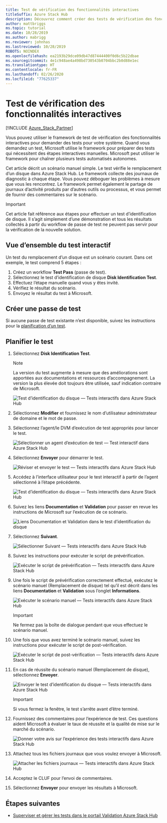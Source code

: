 ```yaml
---
title: Test de vérification des fonctionnalités interactives
titleSuffix: Azure Stack Hub
description: Découvrez comment créer des tests de vérification des fonctionnalités interactives pour Azure Stack Hub avec la validation en tant que service.
author: mattbriggs
ms.topic: tutorial
ms.date: 10/28/2019
ms.author: mabrigg
ms.reviewer: johnhas
ms.lastreviewed: 10/28/2019
ROBOTS: NOINDEX
ms.openlocfilehash: ea2193b29dce09db47d87444400f0d6c5b22dbae
ms.sourcegitcommit: 4e1c948ae4a498bd730543b0704bbc2b0d88e1ec
ms.translationtype: HT
ms.contentlocale: fr-FR
ms.lasthandoff: 02/26/2020
ms.locfileid: "77625337"
---
```

# <a name="interactive-feature-verification-testing"></a>Test de vérification des fonctionnalités interactives  

[!INCLUDE [Azure_Stack_Partner](./includes/azure-stack-partner-appliesto.md)]

Vous pouvez utiliser le framework de test de vérification des fonctionnalités interactives pour demander des tests pour votre système. Quand vous demandez un test, Microsoft utilise le framework pour préparer des tests qui nécessitent des étapes interactives manuelles. Microsoft peut utiliser le framework pour chaîner plusieurs tests automatisés autonomes.

Cet article décrit un scénario manuel simple. Le test vérifie le remplacement d’un disque dans Azure Stack Hub. Le framework collecte des journaux de diagnostic à chaque étape. Vous pouvez déboguer les problèmes à mesure que vous les rencontrez. Le framework permet également le partage de journaux d’activité produits par d’autres outils ou processus, et vous permet de fournir des commentaires sur le scénario.

> [!Important]  
> Cet article fait référence aux étapes pour effectuer un test d’identification de disque. Il s’agit simplement d’une démonstration et tous les résultats collectés à partir du workflow de passe de test ne peuvent pas servir pour la vérification de la nouvelle solution.

## <a name="overview-of-interactive-testing"></a>Vue d’ensemble du test interactif

Un test du remplacement d’un disque est un scénario courant. Dans cet exemple, le test comprend 5 étapes :

1. Créez un workflow **Test Pass** (passe de test).
2. Sélectionnez le test d’identification de disque **Disk Identification Test**.
3. Effectuez l’étape manuelle quand vous y êtes invité.
4. Vérifiez le résultat du scénario.
5. Envoyez le résultat du test à Microsoft.

## <a name="create-a-new-test-pass"></a>Créer une passe de test

Si aucune passe de test existante n’est disponible, suivez les instructions pour la [planification d’un test](azure-stack-vaas-schedule-test-pass.md).

## <a name="schedule-the-test"></a>Planifier le test

1. Sélectionnez **Disk Identification Test**.

    > [!Note]  
    > La version du test augmente à mesure que des améliorations sont apportées aux documentations et ressources d’accompagnement. La version la plus élevée doit toujours être utilisée, sauf indication contraire de Microsoft.

    ![Test d’identification du disque — Tests interactifs dans Azure Stack Hub](media/azure-stack-vaas-interactive-feature-verification/image4.png)

2. Sélectionnez **Modifier** et fournissez le nom d’utilisateur administrateur de domaine et le mot de passe.

3. Sélectionnez l’agent/le DVM d’exécution de test appropriés pour lancer le test.

    ![Sélectionner un agent d’exécution de test — Test interactif dans Azure Stack Hub](media/azure-stack-vaas-interactive-feature-verification/image5.png)

4. Sélectionnez **Envoyer** pour démarrer le test.

    ![Réviser et envoyer le test — Tests interactifs dans Azure Stack Hub](media/azure-stack-vaas-interactive-feature-verification/image6.png)

5. Accédez à l’interface utilisateur pour le test interactif à partir de l’agent sélectionné à l’étape précédente.

    ![Test d’identification du disque — Tests interactifs dans Azure Stack Hub](media/azure-stack-vaas-interactive-feature-verification/image8.png)

6. Suivez les liens **Documentation** et **Validation** pour passer en revue les instructions de Microsoft sur l’exécution de ce scénario.

    ![Liens Documentation et Validation dans le test d’identification du disque](media/azure-stack-vaas-interactive-feature-verification/image9.png)

7. Sélectionnez **Suivant**.

    ![Sélectionner Suivant — Tests interactifs dans Azure Stack Hub](media/azure-stack-vaas-interactive-feature-verification/image10.png)

8. Suivez les instructions pour exécuter le script de prévérification.

    ![Exécuter le script de prévérification — Tests interactifs dans Azure Stack Hub](media/azure-stack-vaas-interactive-feature-verification/image11.png)

9. Une fois le script de prévérification correctement effectué, exécutez le scénario manuel (Remplacement de disque) tel qu’il est décrit dans les liens **Documentation** et **Validation** sous l’onglet **Informations**.

    ![Exécuter le scénario manuel — Tests interactifs dans Azure Stack Hub](media/azure-stack-vaas-interactive-feature-verification/image12.png)

    > [!Important]  
    > Ne fermez pas la boîte de dialogue pendant que vous effectuez le scénario manuel.

10. Une fois que vous avez terminé le scénario manuel, suivez les instructions pour exécuter le script de post-vérification.

    ![Exécuter le script de post-vérification — Tests interactifs dans Azure Stack Hub](media/azure-stack-vaas-interactive-feature-verification/image13.png)

11. En cas de réussite du scénario manuel (Remplacement de disque), sélectionnez **Envoyer**.

    ![Envoyer le test d’identification du disque — Tests interactifs dans Azure Stack Hub](media/azure-stack-vaas-interactive-feature-verification/image14.png)

    > [!Important]  
    > Si vous fermez la fenêtre, le test s’arrête avant d’être terminé.

12. Fournissez des commentaires pour l’expérience de test. Ces questions aident Microsoft à évaluer le taux de réussite et la qualité de mise sur le marché du scénario.

    ![Donner votre avis sur l’expérience des tests interactifs dans Azure Stack Hub](media/azure-stack-vaas-interactive-feature-verification/image15.png)

13. Attachez tous les fichiers journaux que vous voulez envoyer à Microsoft.

    ![Attacher les fichiers journaux — Tests interactifs dans Azure Stack Hub](media/azure-stack-vaas-interactive-feature-verification/image16.png)

14. Acceptez le CLUF pour l’envoi de commentaires.

15. Sélectionnez **Envoyer** pour envoyer les résultats à Microsoft.

## <a name="next-steps"></a>Étapes suivantes

- [Superviser et gérer les tests dans le portail Validation Azure Stack Hub](azure-stack-vaas-monitor-test.md)
